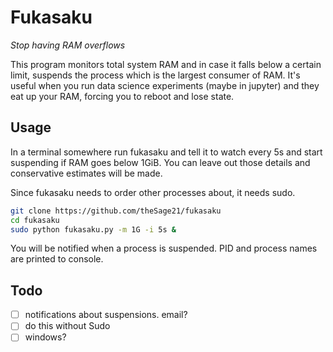 Fukasaku
=========

*Stop having RAM overflows*

This program monitors total system RAM and in case it falls below a certain limit, suspends the process which is the largest consumer of RAM. It's useful when you run data science experiments (maybe in jupyter) and they eat up your RAM, forcing you to reboot and lose state.


Usage
-----

In a terminal somewhere run fukasaku and tell it to watch every 5s and start suspending if RAM goes below 1GiB. You can leave out those details and conservative estimates will be made.

Since fukasaku needs to order other processes about, it needs sudo.

```bash
git clone https://github.com/theSage21/fukasaku
cd fukasaku
sudo python fukasaku.py -m 1G -i 5s &
```

You will be notified when a process is suspended. PID and process names are printed to console.


Todo
----

- [ ] notifications about suspensions. email?
- [ ] do this without Sudo
- [ ] windows?
